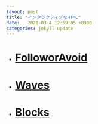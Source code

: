 ```yaml
---
layout: post
title: "インタラクティブなHTML"
date:   2021-03-4 12:59:05 +0900
categories: jekyll update
---
```

<ul>
    <li><a href="../wanderpark.html"><h1>FolloworAvoid</h1></a></li>
    <li><a href="../waves.html"><h1>Waves</h1></a></li>
    <li><a href="../blocks.html"><h1>Blocks</h1></a></li>
</ul>
